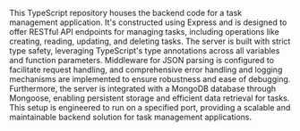 This TypeScript repository houses the backend code for a task management application. It's constructed using Express and is designed to offer RESTful API endpoints for managing tasks, including operations like creating, reading, updating, and deleting tasks. The server is built with strict type safety, leveraging TypeScript's type annotations across all variables and function parameters. Middleware for JSON parsing is configured to facilitate request handling, and comprehensive error handling and logging mechanisms are implemented to ensure robustness and ease of debugging. Furthermore, the server is integrated with a MongoDB database through Mongoose, enabling persistent storage and efficient data retrieval for tasks. This setup is engineered to run on a specified port, providing a scalable and maintainable backend solution for task management applications.
